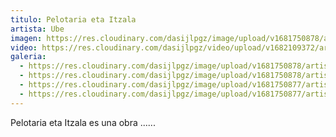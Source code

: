 ```yaml
---
titulo: Pelotaria eta Itzala
artista: Ube
imagen: https://res.cloudinary.com/dasijlpgz/image/upload/v1681750878/artistas/Ube/Pelotaria%20eta%20itzala/P1050576.jpg
video: https://res.cloudinary.com/dasijlpgz/video/upload/v1682109372/artistas/Ube/Pelotaria%20eta%20itzala/project.mp4
galeria:
  - https://res.cloudinary.com/dasijlpgz/image/upload/v1681750878/artistas/Ube/Pelotaria%20eta%20itzala/P1050574.jpg
  - https://res.cloudinary.com/dasijlpgz/image/upload/v1681750878/artistas/Ube/Pelotaria%20eta%20itzala/P1050576.jpg
  - https://res.cloudinary.com/dasijlpgz/image/upload/v1681750877/artistas/Ube/Pelotaria%20eta%20itzala/P1050580.jpg
  - https://res.cloudinary.com/dasijlpgz/image/upload/v1681750877/artistas/Ube/Pelotaria%20eta%20itzala/P1050579.jpg
---
```

Pelotaria eta Itzala es una obra ......